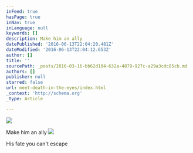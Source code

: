 ```yaml
---
inFeed: true
hasPage: true
inNav: true
inLanguage: null
keywords: []
description: Make him an ally
datePublished: '2016-06-13T22:04:20.481Z'
dateModified: '2016-06-13T22:04:12.653Z'
author: []
title: ''
sourcePath: _posts/2016-03-16-bb62d104-632a-4879-927c-a29a3cdc85cb.md
authors: []
publisher: null
starred: false
url: meet-death-in-the-eyes/index.html
_context: 'http://schema.org'
_type: Article

---
```

![](https://the-grid-user-content.s3-us-west-2.amazonaws.com/0d314f4b-9fc7-4bca-90bd-121be23b6708.png)

Make him an ally
![](https://the-grid-user-content.s3-us-west-2.amazonaws.com/610812ed-f3e8-40fd-a5de-a078863a31d9.png)

His fate you can't escape